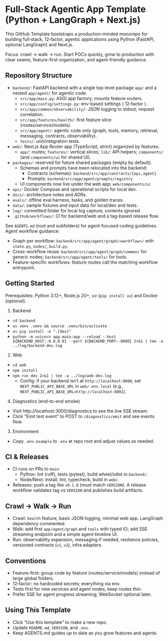 # Full-Stack Agentic App Template (Python + LangGraph + Next.js)

This GitHub Template bootstraps a production-minded monorepo for building full‑stack, 12‑factor, agentic applications using Python (FastAPI, optional LangGraph) and Next.js.

Focus: crawl → walk → run. Start POCs quickly, grow to production with clear seams, feature-first organization, and agent-friendly guidance.

## Repository Structure

- `backend/`: FastAPI backend with a single top-level package `app/` and a nested `app/agent/` for agentic code.
  - `src/app/main.py`: ASGI app factory; mounts feature routers.
  - `src/app/config/settings.py`: env-based settings ( 12‑factor ).
  - `src/app/common/observability/`: JSON logging to stdout; request correlation.
  - `src/app/features/health/`: first feature slice (routes/service/models).
  - `src/app/agent/`: agentic code only (graph, tools, memory, retrieval, messaging, contracts, observability).
  - `tests/`: unit/integration tests.
- `web/`: Next.js App Router app (TypeScript, strict) organized by features.
  - `app/`: routes; `features/`: vertical slices; `lib/`: API helpers; `components/` (and `components/ui` for shared UI).
- `packages/`: reserved for future shared packages (empty by default).
  - Schemas and prompts have been relocated into the backend:
    - Contracts (schemas): `backend/src/app/contracts/{api,agent}`
    - Prompts: `backend/src/app/agent/prompts/registry`
  - UI components now live under the web app: `web/components/ui`
- `ops/`: Docker Compose and operational scripts for local dev.
- `docs/`: architecture notes and ADRs.
- `evals/`: offline eval harness, tasks, and golden traces.
- `data/`: sample fixtures and input data for local/dev and tests.
- `log/`: committed folder for local log capture; contents ignored.
- `.github/workflows/`: CI for backend/web and a tag-based release flow.

See `AGENTS.md` (root and subfolders) for agent-focused coding guidelines. Agent workflow guidance:
- Graph per workflow: `backend/src/app/agent/graph/<workflow>/` with `state.py`, `nodes/`, `build.py`.
- Cross-workflow reuse: `backend/src/app/agent/graph/common/` for generic nodes; `backend/src/app/agent/tools/` for tools.
- Feature-specific workflows: feature routes call the matching workflow entrypoint.

## Getting Started

Prerequisites: Python 3.12+, Node.js 20+, uv (`pip install uv`) and Docker (optional).

1) Backend
- `cd backend`
- `uv venv .venv && source .venv/bin/activate`
- `uv pip install -e ".[dev]"`
- `python -m uvicorn app.main:app --reload --host ${BACKEND_HOST:-0.0.0.0} --port ${BACKEND_PORT:-8000} 2>&1 | tee -a ../log/backend-dev.log`

2) Web
- `cd web`
- `npm install`
- `npm run dev 2>&1 | tee -a ../log/web-dev.log`
  - Config: if your backend isn’t at `http://localhost:8000`, set `NEXT_PUBLIC_API_BASE_URL` in `web/.env.local` (e.g., `NEXT_PUBLIC_API_BASE_URL=http://localhost:8001`).

4) Diagnostics (end-to-end smoke)
- Visit http://localhost:3000/diagnostics to see the live SSE stream.
- Click "Emit test event" to POST to `/diagnostics/emit` and see events flow.

3) Environment
- Copy `.env.example` to `.env` at repo root and adjust values as needed.

## CI & Releases
- CI runs on PRs to `main`:
  - Python: lint (ruff), tests (pytest), build wheel/sdist in `backend/`.
  - Node/Next: install, lint, typecheck, build in `web/`.
- Releases: push a tag like `v0.1.0` (must match `VERSION`). A release workflow validates tag vs `VERSION` and publishes build artifacts.

## Crawl → Walk → Run
- Crawl: `health` feature, basic JSON logging, minimal web app. LangGraph dependency commented.
- Walk: add first `app/agent/graph` and `tools` with typed IO; add SSE streaming endpoint and a simple agent‑timeline UI.
- Run: observability expansion, messaging if needed, resilience policies, versioned contracts (`v1`, `v2`), infra adapters.

## Conventions
- Feature-first: group code by feature (routes/service/models) instead of large global folders.
- 12‑factor: no hardcoded secrets; everything via env.
- Tests first for new services and agent nodes; keep routes thin.
- Prefer SSE for agent progress streaming; WebSocket optional later.

## Using This Template
- Click “Use this template” to make a new repo.
- Update `README.md`, `VERSION`, and `.env`.
- Keep AGENTS.md guides up to date as you grow features and agents.
